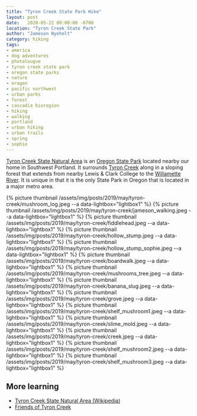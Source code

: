 ```yaml
---
title: "Tyron Creek State Park Hike"
layout: post
date:   2020-05-22 00:00:00 -0700
location: "Tyron Creek State Park"
author: "Jameson Nyeholt"
category: hiking
tags:
- america
- dog adventures
- photolougue
- tyron creek state park
- oregon state parks
- nature
- oregon
- pacific northwest
- urban parks
- forest
- cascadia bioregion
- hiking
- walking
- portland
- urban hiking
- urban trails
- spring
- sophie
---
```


[Tyron Creek State Natural Area](https://stateparks.oregon.gov/index.cfm?do=park.profile&parkId=103) is an [Oregon State Park](https://stateparks.oregon.gov) located nearby our home in Southwest Portland.  It surrounds [Tyron Creek](https://en.wikipedia.org/wiki/Tryon_Creek) along in a sloping forest that extends from nearby Lewis & Clark College to the [Willamette River](https://en.wikipedia.org/wiki/Willamette_River).  It is unique in that it is the only State Park in Oregon that is located in a major metro area.

{% picture thumbnail /assets/img/posts/2019/may/tyron-creek/mushroom_log.jpeg --a data-lightbox="lightbox1" %}
{% picture thumbnail /assets/img/posts/2019/may/tyron-creek/jameson_walking.jpeg --a data-lightbox="lightbox1" %}
{% picture thumbnail /assets/img/posts/2019/may/tyron-creek/fiddlehead.jpeg --a data-lightbox="lightbox1" %}
{% picture thumbnail /assets/img/posts/2019/may/tyron-creek/hollow_stump.jpeg --a data-lightbox="lightbox1" %}
{% picture thumbnail /assets/img/posts/2019/may/tyron-creek/hollow_stump_sophie.jpeg --a data-lightbox="lightbox1" %}
{% picture thumbnail /assets/img/posts/2019/may/tyron-creek/boardwalk.jpeg --a data-lightbox="lightbox1" %}
{% picture thumbnail /assets/img/posts/2019/may/tyron-creek/mushrooms_tree.jpeg --a data-lightbox="lightbox1" %}
{% picture thumbnail /assets/img/posts/2019/may/tyron-creek/banana_slug.jpeg --a data-lightbox="lightbox1" %}
{% picture thumbnail /assets/img/posts/2019/may/tyron-creek/grove.jpeg --a data-lightbox="lightbox1" %}
{% picture thumbnail /assets/img/posts/2019/may/tyron-creek/shelf_mushroom1.jpeg --a data-lightbox="lightbox1" %}
{% picture thumbnail /assets/img/posts/2019/may/tyron-creek/slime_mold.jpeg --a data-lightbox="lightbox1" %}
{% picture thumbnail /assets/img/posts/2019/may/tyron-creek/creek.jpeg --a data-lightbox="lightbox1" %}
{% picture thumbnail /assets/img/posts/2019/may/tyron-creek/shelf_mushroom2.jpeg --a data-lightbox="lightbox1" %}
{% picture thumbnail /assets/img/posts/2019/may/tyron-creek/shelf_mushroom3.jpeg --a data-lightbox="lightbox1" %}

## More learning
- [Tyron Creek State Natural Area (Wikipedia)](https://en.wikipedia.org/wiki/Tryon_Creek_State_Natural_Area)
- [Friends of Tyron Creek](https://tryonfriends.org)




